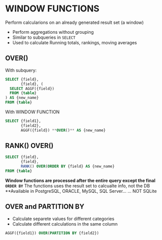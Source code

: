 # WINDOW FUNCTIONS

Perform calcularions on an already generated result set (a window)
- Perform aggregations without grouping
- Similar to subqueries in `SELECT`
- Used to calculate Running totals, rankings, moving averages

## OVER()
With subquery:

```sql
SELECT {field}, 
       {field}, (
  SELECT AGGF({field})
  FROM {table}
) AS {new_name}
FROM {table}
```

With WINDOW FUNCTION
```sql
SELECT {field1}, 
       {field2},
       AGGF({field}) **OVER()** AS {new_name}
```

## RANK() OVER()

```sql
SELECT {field}, 
       {field},  
       RANK() OVER(ORDER BY {field} AS {new_name}
FROM {table}
```

**Window functions are processed after the entire query except the final `ORDER BY`**
The functions uses the result set to calcualte info, not the DB
**Available in PostgreSQL, ORACLE, MySQL, SQL Server...
... NOT SQLite

## OVER and PARTITION BY

- Calculate separete values for different categories
- Calculate different calculations in the same column

```sql
AGGF({field1}) OVER(PARTITION BY {field2})
```
